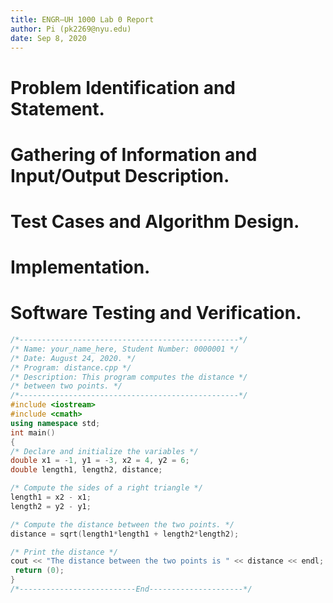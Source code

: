 ```yaml
---
title: ENGR–UH 1000 Lab 0 Report
author: Pi (pk2269@nyu.edu)
date: Sep 8, 2020
---
```


# Problem Identification and Statement.


# Gathering of Information and Input/Output Description.


# Test Cases and Algorithm Design.


# Implementation.

# Software Testing and Verification.



~~~~~~~~~~~~~~~~~~~~~~~~~~~~~~~~~~~~~~~~~~ {.cpp .numberLines}
/*-------------------------------------------------*/
/* Name: your_name_here, Student Number: 0000001 */
/* Date: August 24, 2020. */
/* Program: distance.cpp */
/* Description: This program computes the distance */
/* between two points. */
/*-------------------------------------------------*/
#include <iostream>
#include <cmath>
using namespace std;
int main()
{
/* Declare and initialize the variables */
double x1 = -1, y1 = -3, x2 = 4, y2 = 6;
double length1, length2, distance;

/* Compute the sides of a right triangle */
length1 = x2 - x1;
length2 = y2 - y1;

/* Compute the distance between the two points. */
distance = sqrt(length1*length1 + length2*length2);

/* Print the distance */
cout << "The distance between the two points is " << distance << endl;
 return (0);
}
/*--------------------------End---------------------*/
~~~~~~~~~~~~~~~~~~~~~~~~~~~~~~~~~~~~~~~~~~~~ 